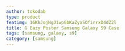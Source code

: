```yaml
---
author: tokodab
type: product
featimg: 16KhJojNgJ1wpGbKaZyaSOfirrxD4dZ2l
title: G Eazy Poster Samsung Galaxy S9 Case
tags: [samsung, galaxy, s9]
category: [samsung]
---
```

